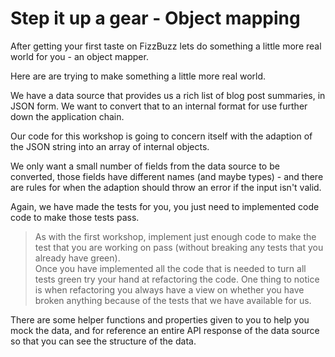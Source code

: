 # Step it up a gear - Object mapping

After getting your first taste on FizzBuzz lets do something a little more real world for you - an object mapper.

Here are are trying to make something a little more real world.

We have a data source that provides us a rich list of blog post summaries, in JSON form.
We want to convert that to an internal format for use further down the application chain.

Our code for this workshop is going to concern itself with the adaption of the JSON string into an array of internal objects.

We only want a small number of fields from the data source to be converted, those fields have different names (and maybe types) - and there are rules for when the adaption should throw an error if the input isn't valid.

Again, we have made the tests for you, you just need to implemented code code to make those tests pass.

> As with the first workshop, implement just enough code to make the test that you are working on pass (without breaking any tests that you already have green).<br/> Once you have implemented all the code that is needed to turn all tests green try your hand at refactoring the code. One thing to notice is when refactoring you always have a view on whether you have broken anything because of the tests that we have available for us.

There are some helper functions and properties given to you to help you mock the data, and for reference an entire API response of the data source so that you can see the structure of the data.
